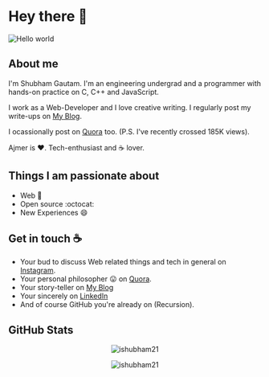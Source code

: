 # Hey there :wave:

<img src="https://github.com/ishubham21/ishubham21/blob/master/resources/bannerS.png" alt="Hello world">

## About me

I'm Shubham Gautam. I'm an engineering undergrad and a programmer with hands-on practice on C, C++ and JavaScript. 

I work as a Web-Developer and I love creative writing. I regularly post my write-ups on [My Blog](https://ishubham21.github.io/myblog/). 

I ocassionally post on [Quora](https://www.quora.com/profile/Shubham-Gautam-278) too. (P.S. I've recently crossed 185K views).

Ajmer is :heart:. Tech-enthusiast and :coffee: lover. 

## Things I am passionate about

- Web :robot:
- Open source :octocat:
- New Experiences 😄

## Get in touch :coffee:

- Your bud to discuss Web related things and tech in general on [Instagram](https://instagram.com/imxshubham).
- Your personal philosopher :stuck_out_tongue: on [Quora](https://www.quora.com/profile/Shubham-Gautam-278).
- Your story-teller on [My Blog](https://ishubham21.github.io/myblog/)
- Your sincerely on [LinkedIn](https://www.linkedin.com/in/shubham-gautam-433019191/)
- And of course GitHub you're already on (Recursion).

<!--
## Some projects 

- Community website - [Techknights](https://www.techknightsrtu.com/).
- My blog - [Shubham](https://ishubham21.github.io/myblog/).
- Restaurant website - [Template](https://ishubham21.github.io/Restro_Template/).
- Portfolio website - [Shubham](https://ishubham21.github.io/Shubham/). -->

## GitHub Stats

<!-- <p align="center">
  <img src="https://github-readme-stats.vercel.app/api/top-langs/?username=ishubham21&layout=compact&hide=html" alt="Languages used by Shubham" />
</p> -->

<p align="center"><img align="center" src="https://github-readme-stats.vercel.app/api?username=ishubham21&show_icons=true&title_color=fff&icon_color=79ff97&text_color=9f9f9f&bg_color=151515&count_private=true" alt="ishubham21" /></p>

<p align="center"> <img src="https://komarev.com/ghpvc/?username=ishubham21" alt="ishubham21" /> </p>


